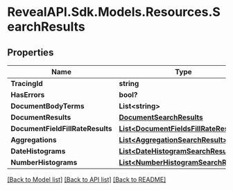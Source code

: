 # RevealAPI.Sdk.Models.Resources.SearchResults
## Properties

Name | Type | Description | Notes
------------ | ------------- | ------------- | -------------
**TracingId** | **string** |  | [optional] 
**HasErrors** | **bool?** |  | [optional] 
**DocumentBodyTerms** | **List&lt;string&gt;** |  | [optional] 
**DocumentResults** | [**DocumentSearchResults**](DocumentSearchResults.md) |  | [optional] 
**DocumentFieldFillRateResults** | [**List&lt;DocumentFieldsFillRateResult&gt;**](DocumentFieldsFillRateResult.md) |  | [optional] 
**Aggregations** | [**List&lt;AggregationSearchResult&gt;**](AggregationSearchResult.md) |  | [optional] 
**DateHistograms** | [**List&lt;DateHistogramSearchResult&gt;**](DateHistogramSearchResult.md) |  | [optional] 
**NumberHistograms** | [**List&lt;NumberHistogramSearchResult&gt;**](NumberHistogramSearchResult.md) |  | [optional] 

[[Back to Model list]](../README.md#documentation-for-models) [[Back to API list]](../README.md#documentation-for-api-endpoints) [[Back to README]](../README.md)

